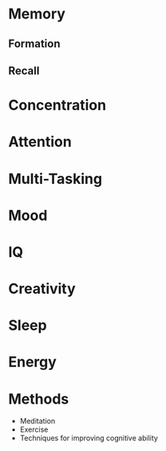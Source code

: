 # Memory
## Formation
## Recall

# Concentration

# Attention

# Multi-Tasking

# Mood

# IQ

# Creativity

# Sleep

# Energy

# Methods
- Meditation
- Exercise
- Techniques for improving cognitive ability
